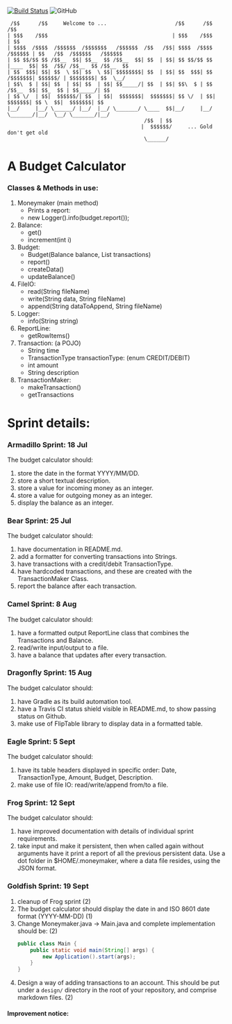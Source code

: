 [![Build Status](https://travis-ci.org/perrymant/moneymaker.svg)](https://travis-ci.org/perrymant/moneymaker)
![GitHub](https://img.shields.io/github/license/perrymant/moneymaker.svg)

```
 /$$      /$$     Welcome to ...                      /$$      /$$           /$$
| $$$    /$$$                                        | $$$    /$$$          | $$
| $$$$  /$$$$  /$$$$$$  /$$$$$$$   /$$$$$$  /$$   /$$| $$$$  /$$$$  /$$$$$$ | $$   /$$  /$$$$$$   /$$$$$$
| $$ $$/$$ $$ /$$__  $$| $$__  $$ /$$__  $$| $$  | $$| $$ $$/$$ $$ |____  $$| $$  /$$/ /$$__  $$ /$$__  $$
| $$  $$$| $$| $$  \ $$| $$  \ $$| $$$$$$$$| $$  | $$| $$  $$$| $$  /$$$$$$$| $$$$$$/ | $$$$$$$$| $$  \__/
| $$\  $ | $$| $$  | $$| $$  | $$| $$_____/| $$  | $$| $$\  $ | $$ /$$__  $$| $$_  $$ | $$_____/| $$
| $$ \/  | $$|  $$$$$$/| $$  | $$|  $$$$$$$|  $$$$$$$| $$ \/  | $$|  $$$$$$$| $$ \  $$|  $$$$$$$| $$
|__/     |__/ \______/ |__/  |__/ \_______/ \____  $$|__/     |__/ \_______/|__/  \__/ \_______/|__/
                                            /$$  | $$
                                           |  $$$$$$/     ... Gold don't get old
                                            \______/
```

# A Budget Calculator

### Classes & Methods in use:
1. Moneymaker (main method)
    - Prints a report:
    - new Logger().info(budget.report());
1. Balance:
    - get()
    - increment(int i)
1. Budget:
    - Budget(Balance balance, List<Transaction> transactions)
    - report()
    - createData()
    - updateBalance()
1. FileIO:
    - read(String fileName)
    - write(String data, String fileName)
    - append(String dataToAppend, String fileName)
1. Logger:
    - info(String string)
1. ReportLine:
    - getRowItems()
1. Transaction: (a POJO)
     - String time
     - TransactionType transactionType: (enum CREDIT/DEBIT)
     - int amount
     - String description
1. TransactionMaker:
    - makeTransaction()
    - getTransactions


# Sprint details:

### Armadillo Sprint: 18 Jul
The budget calculator should:
1. store the date in the format YYYY/MM/DD.
1. store a short textual description.
1. store a value for incoming money as an integer.
1. store a value for outgoing money as an integer.
1. display the balance as an integer.

### Bear Sprint: 25 Jul
The budget calculator should:
1. have documentation in README.md.
1. add a formatter for converting transactions into Strings.
1. have transactions with a credit/debit TransactionType.
1. have hardcoded transactions, and these are created with the TransactionMaker Class.
1. report the balance after each transaction.

### Camel Sprint: 8 Aug
The budget calculator should:
1. have a formatted output ReportLine class that combines the Transactions and Balance.
1. read/write input/output to a file.
1. have a balance that updates after every transaction.

### Dragonfly Sprint: 15 Aug
The budget calculator should:
1. have Gradle as its build automation tool.
1. have a Travis CI status shield visible in README.md, to show passing status on Github.
1. make use of FlipTable library to display data in a formatted table.

### Eagle Sprint: 5 Sept
The budget calculator should:
1. have its table headers displayed in specific order: Date, TransactionType, Amount, Budget, Description.
1. make use of file IO: read/write/append from/to a file.

### Frog Sprint: 12 Sept
The budget calculator should:
1. have improved documentation with details of individual sprint requirements.
1. take input and make it persistent, then when called again without arguments have it print a report of all the previous persistent data. Use a dot folder in $HOME/.moneymaker, where a data file resides, using the JSON format.


### Goldfish Sprint: 19 Sept
1. cleanup of Frog sprint (2)
1. The budget calculator should display the date in and ISO 8601 date format (YYYY-MM-DD) (1)
1. Change Moneymaker.java -> Main.java and complete implementation should be: (2)
    ```java
    public class Main {
        public static void main(String[] args) {
            new Application().start(args);
        }
    }
    ```
1. Design a way of adding transactions to an account. This should be put under a `design/` directory in the root of your repository, and comprise markdown files. (2)

#### Improvement notice:

